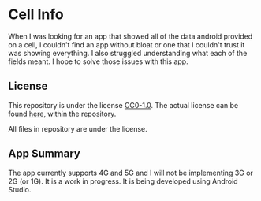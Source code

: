 # Cell Info

When I was looking for an app that showed all of the data android provided on a cell, I couldn't find an app without bloat or one that I couldn't trust it was showing everything. I also struggled understanding what each of the fields meant. I hope to solve those issues with this app.

## License

This repository is under the license [CC0-1.0](https://creativecommons.org/publicdomain/zero/1.0/).
The actual license can be found [here](https://github.com/BubbaJuice/CellInfo/blob/main/LICENSE), within the repository.

All files in repository are under the license.

## App Summary

The app currently supports 4G and 5G and I will not be implementing 3G or 2G (or 1G). It is a work in progress. It is being developed using Android Studio.

